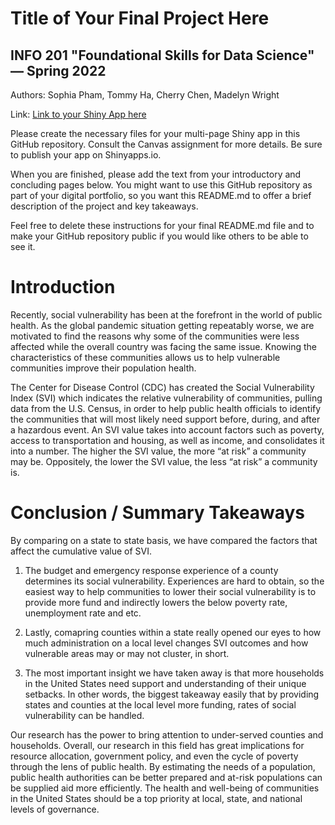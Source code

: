 # Title of Your Final Project Here 
## INFO 201 "Foundational Skills for Data Science" — Spring 2022

Authors: Sophia Pham, Tommy Ha, Cherry Chen, Madelyn Wright

Link: [Link to your Shiny App here](https://mmw45.shinyapps.io/final-project-AH2/)

Please create the necessary files for your multi-page Shiny app in this GitHub repository. Consult the Canvas assignment for more details. Be sure to publish your app on Shinyapps.io.

When you are finished, please add the text from your introductory and concluding pages below. You might want to use this GitHub repository as part of your digital portfolio, so you want this README.md to offer a brief description of the project and key takeaways.

Feel free to delete these instructions for your final README.md file and to make your GitHub repository public if you would like others to be able to see it. 

# Introduction
Recently, social vulnerability has been at the forefront in the world of public health. As the global pandemic situation getting repeatably worse, we are motivated to find the reasons why some of the communities were less affected while the overall country was facing the same issue. Knowing the characteristics of these communities allows us to help vulnerable communities improve their population health.

The Center for Disease Control (CDC) has created the Social Vulnerability Index (SVI) which indicates the relative vulnerability of communities, pulling data from the U.S. Census, in order to help public health officials to identify the communities that will most likely need support before, during, and after a hazardous event. An SVI value takes into account factors such as poverty, access to transportation and housing, as well as income, and consolidates it into a number. The higher the SVI value, the more “at risk” a community may be. Oppositely, the lower the SVI value, the less “at risk” a community is.


# Conclusion / Summary Takeaways
By comparing on a state to state basis, we have compared the factors that affect the cumulative value of SVI.

1. The budget and emergency response experience of a county determines its social vulnerability. Experiences are hard to obtain, so the easiest way to help communities to lower their social vulnerability is to provide more fund and indirectly lowers the below poverty rate, unemployment rate and etc.

2. Lastly, comapring counties within a state really opened our eyes to how much administration on a local level changes SVI outcomes and how vulnerable areas may or may not cluster, in short.

3. The most important insight we have taken away is that more households in the United States need support and understanding of their unique setbacks. In other words, the biggest takeaway easily that by providing states and counties at the local level more funding, rates of social vulnerability can be handled.

Our research has the power to bring attention to under-served counties and households. Overall, our research in this field has great implications for resource allocation, government policy, and even the cycle of poverty through the lens of public health. By estimating the needs of a population, public health authorities can be better prepared and at-risk populations can be supplied aid more efficiently. The health and well-being of communities in the United States should be a top priority at local, state, and national levels of governance.

